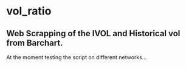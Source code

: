 # vol_ratio
Web  Scrapping of the IVOL and Historical vol from Barchart.
----
At the moment testing the script on different networks...
